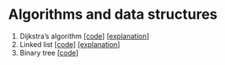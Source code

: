# Algorithms and data structures

1. Dijkstra’s algorithm [[code]](https://github.com/DamianMarkowski/algorithms-and-data-structures/blob/master/Dijkstras-algorithm/Dijkstras-algorithm.playground/Contents.swift) [[explanation]](https://damianmarkowski.com/2024/09/14/dijkstras-algorithm/)
2. Linked list [[code]](https://github.com/DamianMarkowski/algorithms-and-data-structures/blob/master/Linked-list/Linked-list.playground/Contents.swift) [[explanation]](https://damianmarkowski.com/2024/11/24/linked-list/)
3. Binary tree [[code]](https://github.com/DamianMarkowski/algorithms-and-data-structures/blob/master/Binary-tree/Binary-tree.playground/Contents.swift)